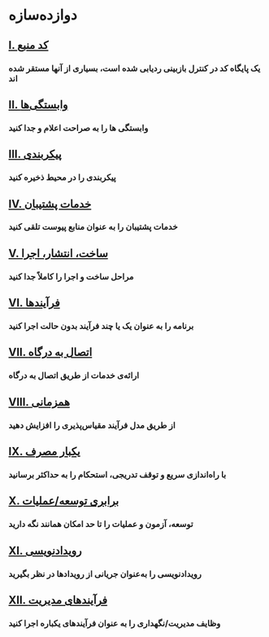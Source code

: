 دوازده‌سازه
===================

## [I. کد منبع](./codebase)
### یک پایگاه کد در کنترل بازبینی ردیابی شده است، بسیاری از آنها مستقر شده اند

## [II. وابستگی‌ها](./dependencies.md)
### وابستگی ها را به صراحت اعلام و جدا کنید

## [III. پیکربندی](./config)
### پیکربندی را در محیط ذخیره کنید

## [IV. خدمات پشتیبان](./backing-services)
### خدمات پشتیبان را به عنوان منابع پیوست تلقی کنید

## [V. ساخت، انتشار، اجرا](./build-release-run)
### مراحل ساخت و اجرا را کاملاً جدا کنید

## [VI. فرآیندها](./فرایندها)
### برنامه را به عنوان یک یا چند فرآیند بدون حالت اجرا کنید

## [VII. اتصال به درگاه](./port-binding)
### ارائه‌ی خدمات از طریق اتصال به درگاه

## [VIII. همزمانی](./concurrency)
### از طریق مدل فرآیند مقیاس‌پذیری را افزایش دهید

## [IX. یکبار مصرف](./disposability)
### با راه‌اندازی سریع و توقف تدریجی، استحکام را به حداکثر برسانید

## [X. برابری توسعه/عملیات](./dev-prod-parity)
### توسعه، آزمون و عملیات را تا حد امکان همانند نگه دارید

## [XI. رویدادنویسی](./logs)
### رویدادنویسی را به‌عنوان جریانی از رویدادها در نظر بگیرید

## [XII. فرآیندهای مدیریت](./admin-processes)
### وظایف مدیریت/نگهداری را به عنوان فرآیندهای یکباره اجرا کنید